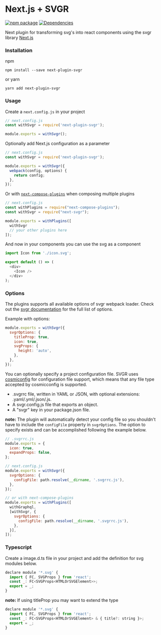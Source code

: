# Next.js + SVGR
[![npm package](https://img.shields.io/npm/v/next-plugin-svgr/latest.svg)](https://www.npmjs.com/package/next-plugin-svgr)
[![Dependencies](https://img.shields.io/david/platypusrex/next-plugin-svgr.svg)](https://david-dm.org/platypusrex/next-plugin-svgr)

Next plugin for transforming svg's into react components using the svgr library  [Next.js](https://github.com/zeit/next.js)

### Installation

npm

```
npm install --save next-plugin-svgr
```

or yarn

```
yarn add next-plugin-svgr
```
### Usage

Create a `next.config.js` in your project

```js
// next.config.js
const withSvgr = require('next-plugin-svgr');

module.exports = withSvgr();
```

Optionally add Next.js configuration as a parameter

```js
// next.config.js
const withSvgr = require('next-plugin-svgr');

module.exports = withSvgr({
  webpack(config, options) {
    return config;
  },
});
```

Or with [`next-compose-plugins`](https://github.com/cyrilwanner/next-compose-plugins) when composing multiple plugins

```js
// next.config.js
const withPlugins = require("next-compose-plugins");
const withSvgr = require("next-svgr");

module.exports = withPlugins([
  withSvgr
  // your other plugins here
]);
```

And now in your components you can use the svg as a component

```js
import Icon from './icon.svg';

export default () => (
  <div>
    <Icon />
  </div>
);
```

### Options

The plugins supports all available options of svgr webpack loader.
Check out the [svgr documentation](https://react-svgr.com/docs/options/) for the full list of options.

Example with options:

```js
module.exports = withSvgr({
  svgrOptions: {
    titleProp: true,
    icon: true,
    svgProps: {
      height: 'auto',
    },
  },
});
```

You can optionally specify a project configuration file. SVGR uses 
[cosmiconfig](https://github.com/davidtheclark/cosmiconfig) for configuration file support,
which means that any file type accepted by cosmicconfig is supported.

* .svgrrc file, written in YAML or JSON, with optional extensions: .yaml/.yml/.json/.js.
* A svgr.config.js file that exports an object.
* A "svgr" key in your package.json file.

**note:** The plugin will automatically detect your config file so you shouldn't have to include the `configFile`
property in `svgrOptions`. The option to specify exists and can be accomplished following the example below.

```js
// .svgrrc.js
module.exports = {
  icon: true,
  expandProps: false,
};

// next.config.js
module.exports = withSvgr({
  svgrOptions: {
    configFile: path.resolve(__dirname, '.svgrrc.js'),
  },
});

// or with next-compose-plugins
module.exports = withPlugins([
  withGraphql,
  [withSvgr, {
    svgrOptions: {
      configFile: path.resolve(__dirname, '.svgrrc.js'),
    },
  }],
]);
```

### Typescript

Create a image.d.ts file in your project and add the definition for svg modules below.

```js
declare module '*.svg' {
  import { FC, SVGProps } from 'react';
  const _: FC<SVGProps<HTMLOrSVGElement>>;
  export = _;
}
```

**note:** If using titleProp you may want to extend the type 
```js
declare module '*.svg' {
  import { FC, SVGProps } from 'react';
  const _: FC<SVGProps<HTMLOrSVGElement> & { title?: string }>;
  export = _;
}
```
